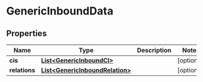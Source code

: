 

# GenericInboundData


## Properties

| Name | Type | Description | Notes |
|------------ | ------------- | ------------- | -------------|
|**cis** | [**List&lt;GenericInboundCI&gt;**](GenericInboundCI.md) |  |  [optional] |
|**relations** | [**List&lt;GenericInboundRelation&gt;**](GenericInboundRelation.md) |  |  [optional] |



